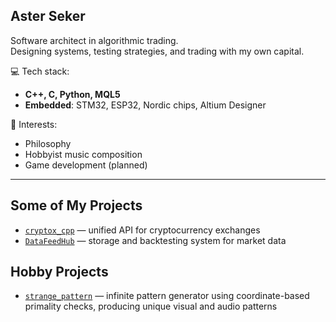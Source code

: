 ## Aster Seker

Software architect in algorithmic trading.  
Designing systems, testing strategies, and trading with my own capital.

💻 Tech stack:
- **C++, C, Python, MQL5**
- **Embedded**: STM32, ESP32, Nordic chips, Altium Designer

🎯 Interests:
- Philosophy
- Hobbyist music composition
- Game development (planned)

---

## Some of My Projects

- [`cryptox_cpp`](https://github.com/NewYaroslav/cryptox_cpp) — unified API for cryptocurrency exchanges  
- [`DataFeedHub`](https://github.com/NewYaroslav/DataFeedHub) — storage and backtesting system for market data  

## Hobby Projects

- [`strange_pattern`](https://github.com/NewYaroslav/strange_pattern) — infinite pattern generator using coordinate-based primality checks, producing unique visual and audio patterns
